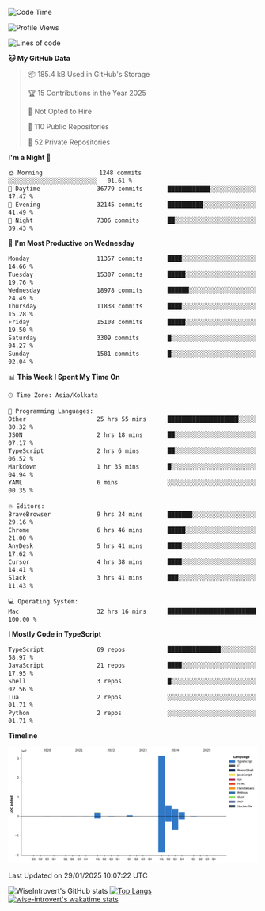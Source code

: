 <!--START_SECTION:waka-->
![Code Time](http://img.shields.io/badge/Code%20Time-2%2C182%20hrs%2026%20mins-blue)

![Profile Views](http://img.shields.io/badge/Profile%20Views-0-blue)

![Lines of code](https://img.shields.io/badge/From%20Hello%20World%20I%27ve%20Written-45.9%20million%20lines%20of%20code-blue)

**🐱 My GitHub Data** 

> 📦 185.4 kB Used in GitHub's Storage 
 > 
> 🏆 15 Contributions in the Year 2025
 > 
> 🚫 Not Opted to Hire
 > 
> 📜 110 Public Repositories 
 > 
> 🔑 52 Private Repositories 
 > 
**I'm a Night 🦉** 

```text
🌞 Morning                1248 commits        ░░░░░░░░░░░░░░░░░░░░░░░░░   01.61 % 
🌆 Daytime                36779 commits       ████████████░░░░░░░░░░░░░   47.47 % 
🌃 Evening                32145 commits       ██████████░░░░░░░░░░░░░░░   41.49 % 
🌙 Night                  7306 commits        ██░░░░░░░░░░░░░░░░░░░░░░░   09.43 % 
```
📅 **I'm Most Productive on Wednesday** 

```text
Monday                   11357 commits       ████░░░░░░░░░░░░░░░░░░░░░   14.66 % 
Tuesday                  15307 commits       █████░░░░░░░░░░░░░░░░░░░░   19.76 % 
Wednesday                18978 commits       ██████░░░░░░░░░░░░░░░░░░░   24.49 % 
Thursday                 11838 commits       ████░░░░░░░░░░░░░░░░░░░░░   15.28 % 
Friday                   15108 commits       █████░░░░░░░░░░░░░░░░░░░░   19.50 % 
Saturday                 3309 commits        █░░░░░░░░░░░░░░░░░░░░░░░░   04.27 % 
Sunday                   1581 commits        █░░░░░░░░░░░░░░░░░░░░░░░░   02.04 % 
```


📊 **This Week I Spent My Time On** 

```text
🕑︎ Time Zone: Asia/Kolkata

💬 Programming Languages: 
Other                    25 hrs 55 mins      ████████████████████░░░░░   80.32 % 
JSON                     2 hrs 18 mins       ██░░░░░░░░░░░░░░░░░░░░░░░   07.17 % 
TypeScript               2 hrs 6 mins        ██░░░░░░░░░░░░░░░░░░░░░░░   06.52 % 
Markdown                 1 hr 35 mins        █░░░░░░░░░░░░░░░░░░░░░░░░   04.94 % 
YAML                     6 mins              ░░░░░░░░░░░░░░░░░░░░░░░░░   00.35 % 

🔥 Editors: 
BraveBrowser             9 hrs 24 mins       ███████░░░░░░░░░░░░░░░░░░   29.16 % 
Chrome                   6 hrs 46 mins       █████░░░░░░░░░░░░░░░░░░░░   21.00 % 
AnyDesk                  5 hrs 41 mins       ████░░░░░░░░░░░░░░░░░░░░░   17.62 % 
Cursor                   4 hrs 38 mins       ████░░░░░░░░░░░░░░░░░░░░░   14.41 % 
Slack                    3 hrs 41 mins       ███░░░░░░░░░░░░░░░░░░░░░░   11.43 % 

💻 Operating System: 
Mac                      32 hrs 16 mins      █████████████████████████   100.00 % 
```

**I Mostly Code in TypeScript** 

```text
TypeScript               69 repos            ███████████████░░░░░░░░░░   58.97 % 
JavaScript               21 repos            ████░░░░░░░░░░░░░░░░░░░░░   17.95 % 
Shell                    3 repos             █░░░░░░░░░░░░░░░░░░░░░░░░   02.56 % 
Lua                      2 repos             ░░░░░░░░░░░░░░░░░░░░░░░░░   01.71 % 
Python                   2 repos             ░░░░░░░░░░░░░░░░░░░░░░░░░   01.71 % 
```



**Timeline**

![Lines of Code chart](https://raw.githubusercontent.com/wise-introvert/wise-introvert/master/assets/bar_graph.png)


 Last Updated on 29/01/2025 10:07:22 UTC
<!--END_SECTION:waka-->

![WiseIntrovert's GitHub stats](https://github-readme-stats.vercel.app/api?username=wise-introvert&count_private=true&show_icons=true)
[![Top Langs](https://github-readme-stats.vercel.app/api/top-langs/?username=wise-introvert&langs_count=10)](https://github.com/anuraghazra/github-readme-stats)
[![wise-introvert's wakatime stats](https://github-readme-stats.vercel.app/api/wakatime?username=wiseintrovert)](https://github.com/anuraghazra/github-readme-stats)
